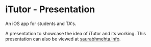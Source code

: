 # iTutor - Presentation

An iOS app for students and TA's. 

A presentation to showcase the idea of iTutor and its working.
This presentation can also be viewed at [saurabhmehta.info](http://capstone.saurabhmehta.info). 